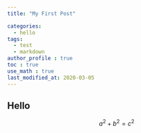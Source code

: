 ```yaml
---
title: "My First Post"

categories:
  - hello
tags:
  - test
  - markdown
author_profile : true
toc : true
use_math : true
last_modified_at: 2020-03-05
---
```


## Hello

$$a^2+b^2=c^2$$
